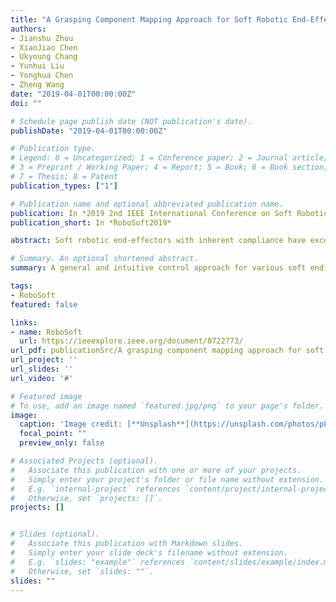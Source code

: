 ```yaml
---
title: "A Grasping Component Mapping Approach for Soft Robotic End-Effector Control"
authors:
- Jianshu Zhou
- XiaoJiao Chen
- Ukyoung Chang
- Yunhui Liu
- Yonghua Chen
- Zheng Wang
date: "2019-04-01T00:00:00Z"
doi: ""

# Schedule page publish date (NOT publication's date).
publishDate: "2019-04-01T00:00:00Z"

# Publication type.
# Legend: 0 = Uncategorized; 1 = Conference paper; 2 = Journal article;
# 3 = Preprint / Working Paper; 4 = Report; 5 = Book; 6 = Book section;
# 7 = Thesis; 8 = Patent
publication_types: ["1"]

# Publication name and optional abbreviated publication name.
publication: In *2019 2nd IEEE International Conference on Soft Robotics*
publication_short: In *RoboSoft2019*

abstract: Soft robotic end-effectors with inherent compliance have excellent grasping adaptability and ensure safe human-robot interaction. The inherent compliance also limits structural dexterity in soft robotic systems and makes mathematical modeling difficult, therefore resulting in control challenges for existing soft robotic hands. To tackle these problems, we propose a general and intuitive control approach for various soft end-effectors with different kinematic structures. A grasping component based mapping approach is presented. This approach maps the essential human hand grasping components to robotic hand grasping components, without requiring a specific kinematic model per end-effector. A LMC-based human hand motion capturing system and multi-channel pneumatic actuation platform are accompanied to realize the intuitive control. The proposed intuitive control strategy does not require the human operator to wear any equipment or modify their natural hand behavior to match different end-effector structures. We demonstrate the efficacy of our control strategy with two, three, and four-fingered soft end-effectors. All static performances are depicted by photos in the experimental section and dynamic processes are in our accompanying video. The proposed approach provides an efficient solution to control various soft robotic hands and enhances the performance dexterity of soft robotic end-effectors.

# Summary. An optional shortened abstract.
summary: A general and intuitive control approach for various soft end-effectors with different kinematic structures is proposed.

tags:
- RoboSoft
featured: false

links:
- name: RoboSoft
  url: https://ieeexplore.ieee.org/document/8722773/
url_pdf: publicationSrc/A grasping component mapping approach for soft robotic end-effector control.pdf
url_project: ''
url_slides: ''
url_video: '#'

# Featured image
# To use, add an image named `featured.jpg/png` to your page's folder. 
image:
  caption: 'Image credit: [**Unsplash**](https://unsplash.com/photos/pLCdAaMFLTE)'
  focal_point: ""
  preview_only: false

# Associated Projects (optional).
#   Associate this publication with one or more of your projects.
#   Simply enter your project's folder or file name without extension.
#   E.g. `internal-project` references `content/project/internal-project/index.md`.
#   Otherwise, set `projects: []`.
projects: []


# Slides (optional).
#   Associate this publication with Markdown slides.
#   Simply enter your slide deck's filename without extension.
#   E.g. `slides: "example"` references `content/slides/example/index.md`.
#   Otherwise, set `slides: ""`.
slides: ""
---
```

<!-- 
{{% alert note %}}
Click the *Cite* button above to demo the feature to enable visitors to import publication metadata into their reference management software.
{{% /alert %}}

{{% alert note %}}
Click the *Slides* button above to demo Academic's Markdown slides feature.
{{% /alert %}}

Supplementary notes can be added here, including [code and math](https://sourcethemes.com/academic/docs/writing-markdown-latex/). -->

